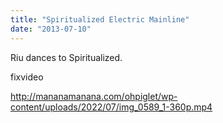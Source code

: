 ```yaml
---
title: "Spiritualized Electric Mainline"
date: "2013-07-10"
---
```


Riu dances to Spiritualized.

fixvideo

http://mananamanana.com/ohpiglet/wp-content/uploads/2022/07/img_0589_1-360p.mp4
